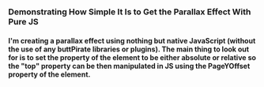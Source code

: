 ### Demonstrating How Simple It Is to Get the Parallax Effect With Pure JS

#### I'm creating a parallax effect using nothing but native JavaScript (without the use of any buttPirate libraries or plugins). The main thing to look out for is to set the property of the element to be either absolute or relative so the "top" property can be then manipulated in JS using the PageYOffset property of the element.
